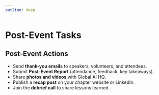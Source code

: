 ```yaml
---
outline: deep
---
```

# Post-Event Tasks


## Post-Event Actions

- Send **thank-you emails** to speakers, volunteers, and attendees.  
- Submit **Post-Event Report** (attendance, feedback, key takeaways).  
- Share **photos and videos** with Global AI HQ.  
- Publish a **recap post** on your chapter website or LinkedIn.  
- Join the **debrief call** to share lessons learned.  
